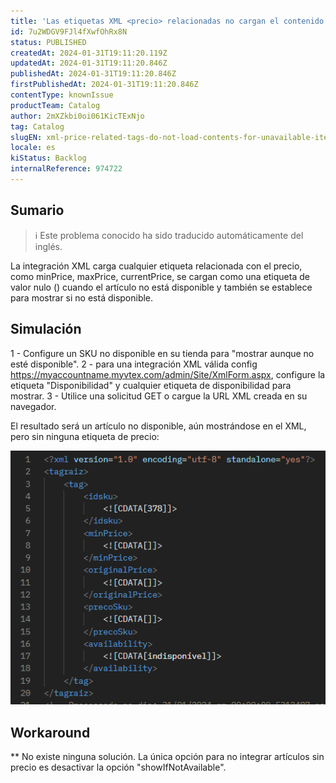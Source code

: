 ```yaml
---
title: 'Las etiquetas XML <precio> relacionadas no cargan el contenido de los artículos no disponibles'
id: 7u2WDGV9FJl4fXwfOhRx8N
status: PUBLISHED
createdAt: 2024-01-31T19:11:20.119Z
updatedAt: 2024-01-31T19:11:20.846Z
publishedAt: 2024-01-31T19:11:20.846Z
firstPublishedAt: 2024-01-31T19:11:20.846Z
contentType: knownIssue
productTeam: Catalog
author: 2mXZkbi0oi061KicTExNjo
tag: Catalog
slugEN: xml-price-related-tags-do-not-load-contents-for-unavailable-items
locale: es
kiStatus: Backlog
internalReference: 974722
---
```


## Sumario

>ℹ️ Este problema conocido ha sido traducido automáticamente del inglés.


La integración XML carga cualquier etiqueta relacionada con el precio, como minPrice, maxPrice, currentPrice, se cargan como una etiqueta de valor nulo (<![CDATA[]]>) cuando el artículo no está disponible y también se establece para mostrar si no está disponible.


##

## Simulación


1 - Configure un SKU no disponible en su tienda para "mostrar aunque no esté disponible".
2 - para una integración XML válida config https://myaccountname.myvtex.com/admin/Site/XmlForm.aspx, configure la etiqueta "Disponibilidad" y cualquier etiqueta de disponibilidad para mostrar.
3 - Utilice una solicitud GET o cargue la URL XML creada en su navegador.

El resultado será un artículo no disponible, aún mostrándose en el XML, pero sin ninguna etiqueta de precio:

 ![](https://raw.githubusercontent.com/vtexdocs/help-center-content/refs/heads/main/docs/es/known-issues/Catalog/las-etiquetas-xml-precio-relacionadas-no-cargan-el-contenido-de-los-articulos-no-disponibles_1.png)



## Workaround

**
No existe ninguna solución. La única opción para no integrar artículos sin precio es desactivar la opción "showIfNotAvailable".





